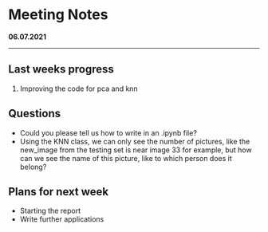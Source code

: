 # Meeting Notes
**06.07.2021**

---

## Last weeks progress
1. Improving the code for pca and knn 


## Questions
- Could you please tell us how to write in an .ipynb file?
- Using the KNN class, we can only see the number of pictures, like the new_image from the testing set is near image 33 for example, but how can we see the name of this picture, like to which person does it belong? 

## Plans for next week
- Starting the report 
- Write further applications